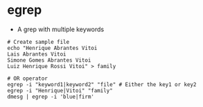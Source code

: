 # egrep

- A grep with multiple keywords

```shellell
# Create sample file
echo "Henrique Abrantes Vitoi
Lais Abrantes Vitoi
Simone Gomes Abrantes Vitoi
Luiz Henrique Rossi Vitoi" > family
```

```shellell
# OR operator
egrep -i "keyword1|keyword2" "file" # Either the key1 or key2
egrep -i "Henrique|Vitoi" "family"
dmesg | egrep -i 'blue|firm'
```
